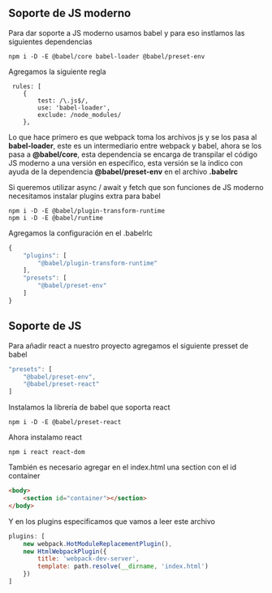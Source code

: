 ## Soporte de JS moderno

Para dar soporte a JS moderno usamos babel y para eso instlamos las siguientes dependencias
```
npm i -D -E @babel/core babel-loader @babel/preset-env
```

Agregamos la siguiente regla
```
 rules: [
    {
        test: /\.js$/,
        use: 'babel-loader',
        exclude: /node_modules/
    },
```

Lo que hace primero es que webpack toma los archivos js y se los pasa al __babel-loader__, este es un intermediario entre webpack y babel, ahora se los pasa a __@babel/core__, esta dependencia se encarga de transpilar el código JS moderno a una versión en específico, esta versión se la indico con ayuda de la dependencia __@babel/preset-env__ en el archivo __.babelrc__

Si queremos utilizar async / await y fetch que son funciones de JS moderno necesitamos instalar plugins extra para babel
```
npm i -D -E @babel/plugin-transform-runtime
npm i -D -E @babel/runtime
```

Agregamos la configuración en el .babelrlc
```js
{
    "plugins": [
        "@babel/plugin-transform-runtime"
    ],
    "presets": [
        "@babel/preset-env"
    ]
}
```

## Soporte de JS
Para añadir react a nuestro proyecto agregamos el siguiente presset de babel
```js
"presets": [
    "@babel/preset-env",
    "@babel/preset-react"
]
```

Instalamos la librería de babel que soporta react
```
npm i -D -E @babel/preset-react
```

Ahora instalamo react
```
npm i react react-dom
```

También es necesario agregar en el index.html una section con el id container
```html
<body>
    <section id="container"></section>
</body>
```

Y en los plugins especificamos que vamos a leer este archivo
```js
plugins: [
    new webpack.HotModuleReplacementPlugin(),
    new HtmlWebpackPlugin({
        title: 'webpack-dev-server',
        template: path.resolve(__dirname, 'index.html')
    })
]
```